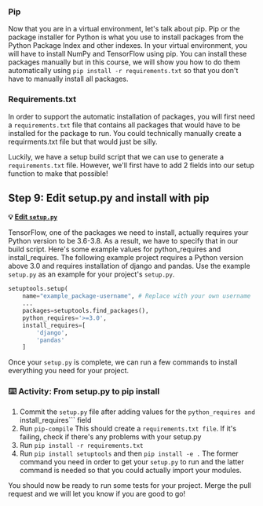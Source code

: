### Pip

Now that you are in a virtual environment, let's talk about pip. Pip or the package installer for Python is what you use to install packages from the Python Package Index and other indexes. In your virtual environment, you will have to install NumPy and TensorFlow using pip. You can install these packages manually but in this course, we will show you how to do them automatically using ```pip install -r requirements.txt``` so that you don't have to manually install all packages.

### Requirements.txt

In order to support the automatic installation of packages, you will first need a ```requirements.txt``` file that contains all packages that would have to be installed for the package to run. You could technically manually create a requirments.txt file but that would just be silly.

Luckily, we have a setup build script that we can use to generate a ```requirements.txt``` file. However, we'll first have to add 2 fields into our setup function to make that possible!

## Step 9: Edit setup.py and install with pip

**:bulb: [Edit `setup.py`]({{quicklink1}})**

TensorFlow, one of the packages we need to install, actually requires your Python version to be 3.6-3.8. As a result, we have to specify that in our build script. Here's some example values for python_requires and install_requires. The following example project requires a Python version above 3.0 and requires installation of django and pandas. Use the example ```setup.py``` as an example for your project's ```setup.py```.
```python
setuptools.setup(
    name="example_package-username", # Replace with your own username
    ...
    packages=setuptools.find_packages(),
    python_requires='>=3.0',
    install_requires=[
        'django',
        'pandas'
    ]
```

Once your ```setup.py``` is complete, we can run a few commands to install everything you need for your project.
### :keyboard: Activity: From setup.py to pip install 

1. Commit the ```setup.py``` file after adding values for the ```python_requires and ```install_requires``` field
2. Run ```pip-compile```
This should create a ```requirements.txt file```. If it's failing, check if there's any problems with your setup.py
3. Run ```pip install -r requirements.txt```
4. Run ```pip install setuptools``` and then ```pip install -e .``` The former command you need in order to get your ```setup.py``` to run and the latter command is needed so that you could actually import your modules.

You should now be ready to run some tests for your project. Merge the pull request and we will let you know if you are good to go!
